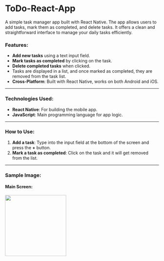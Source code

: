 # ToDo-React-App

A simple task manager app built with React Native. The app allows users to add tasks, mark them as completed, and delete tasks. It offers a clean and straightforward interface to manage your daily tasks efficiently.

### Features:
- **Add new tasks** using a text input field.
- **Mark tasks as completed** by clicking on the task.
- **Delete completed tasks** when clicked.
- Tasks are displayed in a list, and once marked as completed, they are removed from the task list.
- **Cross-Platform**: Built with React Native, works on both Android and iOS.

---

### Technologies Used:
- **React Native**: For building the mobile app.
- **JavaScript**: Main programming language for app logic.

---

### How to Use:
1. **Add a task**: Type into the input field at the bottom of the screen and press the **+** button.
2. **Mark a task as completed**: Click on the task and it will get removed from the list.

---

### Sample Image:

#### Main Screen:
<img src="![image](https://github.com/user-attachments/assets/0093d4dc-4075-4606-8366-604baca73ea5" width="200"/>




